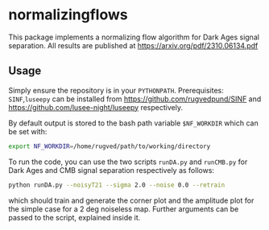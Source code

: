 # normalizingflows

This package implements a normalizing flow algorithm for Dark Ages signal separation. All results are published at https://arxiv.org/pdf/2310.06134.pdf

## Usage

Simply ensure the repository is in your `PYTHONPATH`. 
Prerequisites: `SINF`,`luseepy` can be installed from https://github.com/rugvedpund/SINF and https://github.com/lusee-night/luseepy respectively.

By default output is stored to the bash path variable `$NF_WORKDIR` which can be set with:
```bash
export NF_WORKDIR=/home/rugved/path/to/working/directory
``` 

To run the code, you can use the two scripts `runDA.py` and `runCMB.py` for Dark Ages and CMB signal separation respectively as follows:

```bash
python runDA.py --noisyT21 --sigma 2.0 --noise 0.0 --retrain
```
which should train and generate the corner plot and the amplitude plot for the simple case for a 2 deg noiseless map. Further arguments can be passed to the script, explained inside it.
